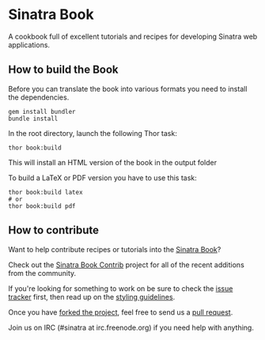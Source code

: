 Sinatra Book
============

A cookbook full of excellent tutorials and recipes for developing Sinatra web applications.

How to build the Book
---------------------

Before you can translate the book into various formats you need to install the dependencies.

    gem install bundler
    bundle install

In the root directory, launch the following Thor task:

    thor book:build

This will install an HTML version of the book in the output folder

To build a LaTeX or PDF version you have to use this task:

    thor book:build latex
    # or
    thor book:build pdf

How to contribute
-----------------

Want to help contribute recipes or tutorials into the [Sinatra
Book][sinatra-book]?

Check out the [Sinatra Book Contrib][sinatra-book-contrib] project for all of
the recent additions from the community.

If you're looking for something to work on be sure to check the [issue
tracker][issues] first, then read up on the [styling
guidelines][styling-guidelines].

Once you have [forked the project][forking], feel free to send us a [pull
request][pull-requests].

Join us on IRC (#sinatra at irc.freenode.org) if you need help with anything.


[sinatra-book]: http://github.com/sinatra/sinatra-book
[sinatra-book-contrib]: http://github.com/sinatra/sinatra-book-contrib
[issues]: http://github.com/sinatra/sinatra-book/issues
[styling-guidelines]: http://github.com/sinatra/sinatra-book-contrib/wiki/Style-Guidelines
[forking]: http://help.github.com/forking/
[pull-requests]: http://help.github.com/pull-requests/

